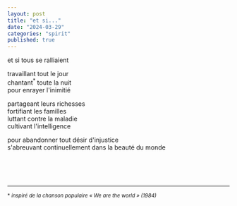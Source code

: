```yaml
---
layout: post
title: "et si..."
date: "2024-03-29"
categories: "spirit"
published: true
---
```


et si tous se ralliaient  

travaillant tout le jour  
chantant<sup>*</sup> toute la nuit  
pour enrayer l'inimitié  

partageant leurs richesses  
fortifiant les familles  
luttant contre la maladie  
cultivant l'intelligence  

pour abandonner tout désir d'injustice  
s'abreuvant continuellement dans la beauté du monde  


<br/>
<br/>
<br/>


___
<sup>* *inspiré de la chanson populaire « We are the world » (1984)*</sup>
